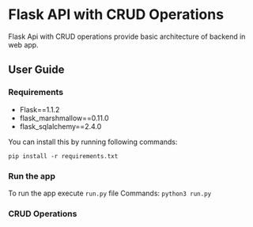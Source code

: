 # Flask API with CRUD Operations

Flask Api with CRUD operations provide basic architecture of backend in web app.


## User Guide

### Requirements
* Flask==1.1.2
* flask_marshmallow==0.11.0
* flask_sqlalchemy==2.4.0

You can install this by running following commands:

`pip install -r requirements.txt`

### Run the app

To run the app execute `run.py` file
Commands: 
`python3 run.py`

### CRUD Operations



